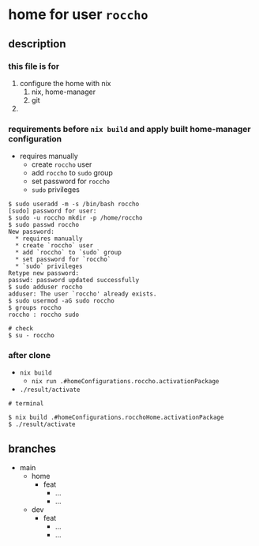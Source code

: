 # home for user `roccho`

## description

### this file is for

1. configure the home with nix
   1. nix, home-manager
   2. git
2.

### requirements before `nix build` and apply built home-manager configuration

* requires manually
  * create `roccho` user
  * add `roccho` to `sudo` group
  * set password for `roccho`
  * `sudo` privileges

```
$ sudo useradd -m -s /bin/bash roccho
[sudo] password for user: 
$ sudo -u roccho mkdir -p /home/roccho
$ sudo passwd roccho
New password:
  * requires manually
  * create `roccho` user
  * add `roccho` to `sudo` group
  * set password for `roccho`
  * `sudo` privileges 
Retype new password: 
passwd: password updated successfully
$ sudo adduser roccho
adduser: The user `roccho' already exists.
$ sudo usermod -aG sudo roccho
$ groups roccho
roccho : roccho sudo

# check
$ su - roccho
```

### after clone

* `nix build`
  * `nix run .#homeConfigurations.roccho.activationPackage`
* `./result/activate`

```
# terminal

$ nix build .#homeConfigurations.rocchoHome.activationPackage
$ ./result/activate
```

## branches

- main
  - home
    - feat
      - ...
      - ...
  - dev
    - feat
      - ...
      - ...
